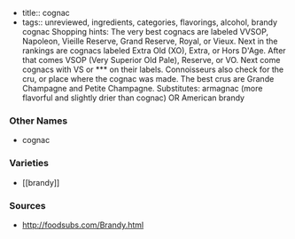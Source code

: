 - title:: cognac
- tags:: unreviewed, ingredients, categories, flavorings, alcohol, brandy
cognac Shopping hints: The very best cognacs are labeled VVSOP, Napoleon, Vieille Reserve, Grand Reserve, Royal, or Vieux. Next in the rankings are cognacs labeled Extra Old (XO), Extra, or Hors D'Age. After that comes VSOP (Very Superior Old Pale), Reserve, or VO. Next come cognacs with VS or *** on their labels. Connoisseurs also check for the cru, or place where the cognac was made. The best crus are Grande Champagne and Petite Champagne. Substitutes: armagnac (more flavorful and slightly drier than cognac) OR American brandy

### Other Names

* cognac

### Varieties

* [[brandy]]

### Sources
* http://foodsubs.com/Brandy.html

